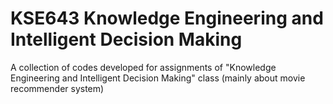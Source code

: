 # KSE643 Knowledge Engineering and Intelligent Decision Making
A collection of codes developed for assignments of "Knowledge Engineering and Intelligent Decision Making" class (mainly about movie recommender system)
